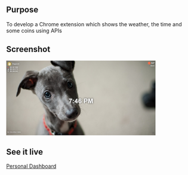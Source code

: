 <h2>Purpose</h2>
<p>To develop a Chrome extension which shows the weather, the time and some coins using APIs</p>
<h2>Screenshot</h2>
<img src="DASHBOARD.PNG" width="400px">
<h2>See it live</h2>
<a href="https://amapola-negra.github.io/Scrimba-Projects-Repo/Frontend-career-path/Dashboard/">Personal Dashboard</a>
